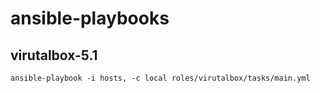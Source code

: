 # ansible-playbooks

## virutalbox-5.1

```
ansible-playbook -i hosts, -c local roles/virutalbox/tasks/main.yml
```


